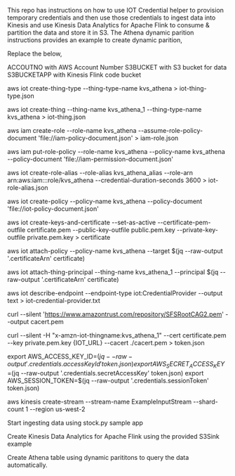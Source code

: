 This repo has instructions on how to use IOT Credential helper to provision temporary credentials and then use those credentials to ingest data into Kinesis and use Kinesis Data Analytics for Apache Flink to consume & partition the data and store it in S3. The Athena dynamic parition instructions provides an example to create dynamic parition,

Replace the below,

ACCOUTNO with AWS Account Number
S3BUCKET with S3 bucket for data
S3BUCKETAPP with Kinesis Flink code bucket


aws iot create-thing-type --thing-type-name kvs_athena > iot-thing-type.json

aws iot create-thing --thing-name kvs_athena_1 --thing-type-name kvs_athena  > iot-thing.json
 
aws iam create-role --role-name kvs_athena --assume-role-policy-document 'file://iam-policy-document.json' > iam-role.json

aws iam put-role-policy --role-name kvs_athena --policy-name kvs_athena --policy-document 'file://iam-permission-document.json' 

aws iot create-role-alias --role-alias kvs_athena_alias --role-arn arn:aws:iam:::role/kvs_athena --credential-duration-seconds 3600 > iot-role-alias.json

aws iot create-policy --policy-name kvs_athena --policy-document 'file://iot-policy-document.json' 

aws iot create-keys-and-certificate --set-as-active --certificate-pem-outfile certificate.pem --public-key-outfile public.pem.key --private-key-outfile private.pem.key > certificate

aws iot attach-policy --policy-name kvs_athena --target $(jq --raw-output '.certificateArn' certificate)

aws iot attach-thing-principal --thing-name kvs_athena_1 --principal $(jq --raw-output '.certificateArn' certificate)

aws iot describe-endpoint --endpoint-type iot:CredentialProvider --output text > iot-credential-provider.txt

curl --silent 'https://www.amazontrust.com/repository/SFSRootCAG2.pem' --output cacert.pem
        
curl --silent -H "x-amzn-iot-thingname:kvs_athena_1" --cert certificate.pem --key private.pem.key {IOT_URL} --cacert ./cacert.pem > token.json

export AWS_ACCESS_KEY_ID=$(jq --raw-output '.credentials.accessKeyId' token.json) 
export AWS_SECRET_ACCESS_KEY=$(jq --raw-output '.credentials.secretAccessKey' token.json) 
export AWS_SESSION_TOKEN=$(jq --raw-output '.credentials.sessionToken' token.json)

aws kinesis create-stream --stream-name ExampleInputStream --shard-count 1 --region us-west-2

Start ingesting data using stock.py sample app

Create Kinesis Data Analytics for Apache Flink using the provided S3Sink example

Create Athena table using dynamic parititons to query the data automatically.